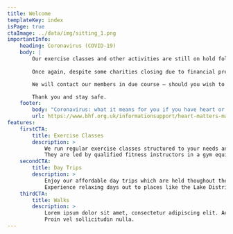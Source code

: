 ```yaml
---
title: Welcome
templateKey: index
isPage: true
ctaImage: ../data/img/sitting_1.png
importantInfo:
    heading: Coronavirus (COVID-19)
    body: |
        Our exercise classes and other activities are still on hold following government guidelines. Our funding is secure, and we will reinstate them once we are confident that the appropriate measures have been implemented to ensure your health and wellbeing.
        
        Once again, despite some charities closing due to financial pressures, the group is not in that position and The Trustees look forward to seeing you all again in the future.

        We will contact our members in due course – should you wish to contact us please contact Barry on 0191 5656892 or Jim on 0191 5226750.

        Thank you and stay safe.
    footer:
        body: "Coronavirus: what it means for you if you have heart or circulatory disease."
        url: https://www.bhf.org.uk/informationsupport/heart-matters-magazine/news/coronavirus-and-your-health
features:
    firstCTA:
        title: Exercise Classes
        description: >
            We run regular exercise classes structured to your needs and ability. 
            They are led by qualified fitness instructors in a gym equipped with a range of exercise equipment. 
    secondCTA:
        title: Day Trips
        description: >
            Enjoy our affordable day trips which are held thoughout the year. 
            Experience relaxing days out to places like the Lake District, Christmas Markets and many more.
    thirdCTA:
        title: Walks
        description: >
            Lorem ipsum dolor sit amet, consectetur adipiscing elit. Aenean eget sagittis eros. 
            Proin vel sollicitudin nulla.
---
```

